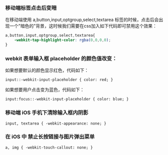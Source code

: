 ### 移动端标签点击后变暗

在移动端使用 a,button,input,optgroup,select,textarea 标签的时候，点击后会出现一个"暗色的"背景，这时候我们需要在css加入如下代码即可禁用这个效果：

```css
a,button,input,optgroup,select,textarea{
    -webkit-tap-highlight-color: rgba(0,0,0,0);
}
```

### webkit 表单输入框 placeholder 的颜色值改变：

如果想要默认的颜色显示红色，代码如下：

`input::-webkit-input-placeholder { color: red; }`

如果想要用户点击变为蓝色，代码如下：

`input:focus::-webkit-input-placeholder { color: blue; }`

### 移动端 iOS 手机下清除输入框内阴影

`input, textarea { -webkit-appearance: none; }`

### 在 iOS 中 禁止长按链接与图片弹出菜单

`a, img { -webkit-touch-callout: none; }`



